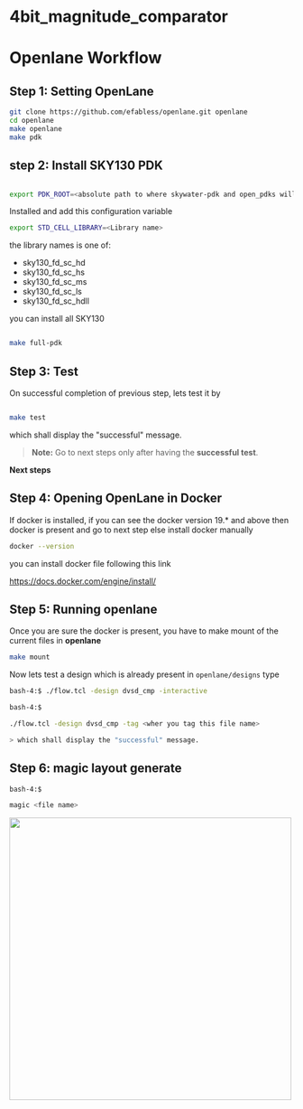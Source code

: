 # 4bit_magnitude_comparator





# Openlane Workflow

## Step 1: Setting OpenLane

```sh
git clone https://github.com/efabless/openlane.git openlane
cd openlane 
make openlane 
make pdk

```
## step 2: Install SKY130 PDK 

```sh

export PDK_ROOT=<absolute path to where skywater-pdk and open_pdks will reside>
```       
Installed and add this configuration variable
```sh
export STD_CELL_LIBRARY=<Library name>
```       
the library names is one of:

- sky130_fd_sc_hd
- sky130_fd_sc_hs
- sky130_fd_sc_ms
- sky130_fd_sc_ls
- sky130_fd_sc_hdll
       
       
you can install all SKY130  
```sh

make full-pdk
```       
 

## Step 3: Test

On successful completion of previous step, lets test it by

```sh

make test
```

which shall display the "successful" message. 

> **Note:** Go to next steps only after having the **successful test**.

**Next steps**

## Step 4: Opening OpenLane in Docker

If docker is installed, if you can see the docker version 19.* and above then docker is present and go to next step else install docker manually

```sh
docker --version


```

you can install docker file following this link 

https://docs.docker.com/engine/install/


## Step 5: Running openlane

Once you are sure the docker is present, you have to make mount of the current files in **openlane**

```sh
make mount

```
Now lets test a design which is already present in `openlane/designs` type 

```sh
bash-4:$ ./flow.tcl -design dvsd_cmp -interactive 
```

```sh
bash-4:$

./flow.tcl -design dvsd_cmp -tag <wher you tag this file name>

> which shall display the "successful" message. 

```

## Step 6: magic layout generate 


```sh
bash-4:$

magic <file name>

```
<img align="center" width="500"  src="![dvsd_cmp_magic_layout(1)](https://user-images.githubusercontent.com/72103059/130252136-0cb6e8a9-a082-4ac5-a293-b91b94cfa1d6.png)">
